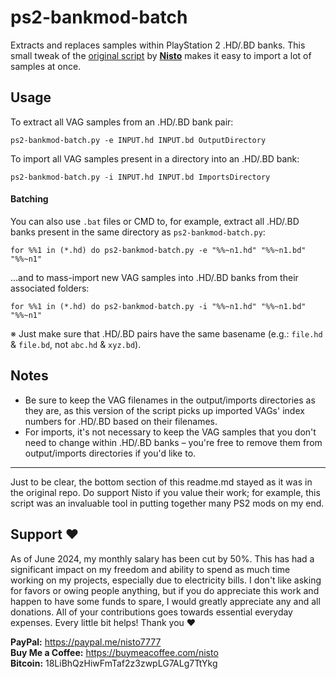 # ps2-bankmod-batch
Extracts and replaces samples within PlayStation 2 .HD/.BD banks. This small tweak of the [original script](https://github.com/Nisto/ps2-bankmod) by **[Nisto](https://github.com/Nisto)** makes it easy to import a lot of samples at once.

## Usage
To extract all VAG samples from an .HD/.BD bank pair:
```
ps2-bankmod-batch.py -e INPUT.hd INPUT.bd OutputDirectory
```
To import all VAG samples present in a directory into an .HD/.BD bank:
```
ps2-bankmod-batch.py -i INPUT.hd INPUT.bd ImportsDirectory
```

#### Batching
You can also use `.bat` files or CMD to, for example, extract all .HD/.BD banks present in the same directory as `ps2-bankmod-batch.py`:
```
for %%1 in (*.hd) do ps2-bankmod-batch.py -e "%%~n1.hd" "%%~n1.bd" "%%~n1"
```
...and to mass-import new VAG samples into .HD/.BD banks from their associated folders:
```
for %%1 in (*.hd) do ps2-bankmod-batch.py -i "%%~n1.hd" "%%~n1.bd" "%%~n1"
```
※ Just make sure that .HD/.BD pairs have the same basename (e.g.: `file.hd` & `file.bd`, not `abc.hd` & `xyz.bd`).

## Notes
- Be sure to keep the VAG filenames in the output/imports directories as they are, as this version of the script picks up imported VAGs' index numbers for .HD/.BD based on their filenames.
- For imports, it's not necessary to keep the VAG samples that you don't need to change within .HD/.BD banks – you're free to remove them from output/imports directories if you'd like to.

---
Just to be clear, the bottom section of this readme.md stayed as it was in the original repo. Do support Nisto if you value their work; for example, this script was an invaluable tool in putting together many PS2 mods on my end.

## Support ❤️

As of June 2024, my monthly salary has been cut by 50%. This has had a significant impact on my freedom and ability to spend as much time working on my projects, especially due to electricity bills. I don't like asking for favors or owing people anything, but if you do appreciate this work and happen to have some funds to spare, I would greatly appreciate any and all donations. All of your contributions goes towards essential everyday expenses. Every little bit helps! Thank you ❤️

**PayPal:** https://paypal.me/nisto7777  
**Buy Me a Coffee:** https://buymeacoffee.com/nisto  
**Bitcoin:** 18LiBhQzHiwFmTaf2z3zwpLG7ALg7TtYkg
